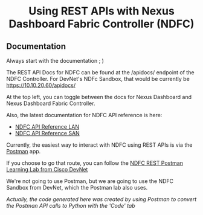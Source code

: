 <h1 align="center">Using REST APIs with Nexus Dashboard Fabric Controller (NDFC)</h1>

## Documentation

Always start with the documentation ; )

The REST API Docs for NDFC can be found at the /apidocs/ endpoint of the NDFC Controller. For DevNet's NDFc Sandbox, that would be currently be https://10.10.20.60/apidocs/

At the top left, you can toggle between the docs for Nexus Dashboard and Nexus Dashboard Fabric Controller.

Also, the latest documentation for NDFC API reference is here:

- [NDFC API Reference LAN](https://developer.cisco.com/docs/nexus-dashboard-fabric-controller/latest/api-reference-lan/)
- [NDFC API Reference SAN](https://developer.cisco.com/docs/nexus-dashboard-fabric-controller/latest/api-reference-san/)


Currently, the easiest way to interact with NDFC using REST APIs is via the [Postman](https://www.postman.com/downloads/) app.

If you choose to go that route, you can follow the [NDFC REST Postman Learning Lab from Cisco DevNet](https://developer.cisco.com/learning/modules/ndfc-programmability/ndfc_rest_postman_llab/introduction/)

We're not going to use Postman, but we are going to use the NDFC Sandbox from DevNet, which the Postman lab also uses.

*Actually, the code generated here was created by using Postman to convert the Postman API calls to Python with the 'Code' tab*

